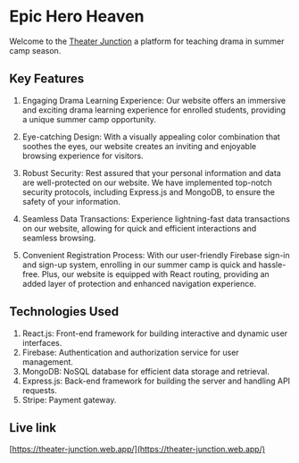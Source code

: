 # Epic Hero Heaven

Welcome to the [Theater Junction](https://theater-junction.web.app/) a platform for teaching drama in summer camp season.

## Key Features

1. Engaging Drama Learning Experience: Our website offers an immersive and exciting drama learning experience for enrolled students, providing a unique summer camp opportunity.

2. Eye-catching Design: With a visually appealing color combination that soothes the eyes, our website creates an inviting and enjoyable browsing experience for visitors.

3. Robust Security: Rest assured that your personal information and data are well-protected on our website. We have implemented top-notch security protocols, including Express.js and MongoDB, to ensure the safety of your information.

4. Seamless Data Transactions: Experience lightning-fast data transactions on our website, allowing for quick and efficient interactions and seamless browsing.

5. Convenient Registration Process: With our user-friendly Firebase sign-in and sign-up system, enrolling in our summer camp is quick and hassle-free. Plus, our website is equipped with React routing, providing an added layer of protection and enhanced navigation experience.

## Technologies Used

1. React.js: Front-end framework for building interactive and dynamic user interfaces.
2. Firebase: Authentication and authorization service for user management.
3. MongoDB: NoSQL database for efficient data storage and retrieval.
4. Express.js: Back-end framework for building the server and handling API requests.
5. Stripe: Payment gateway.

## Live link

[https://theater-junction.web.app/](https://theater-junction.web.app/)

